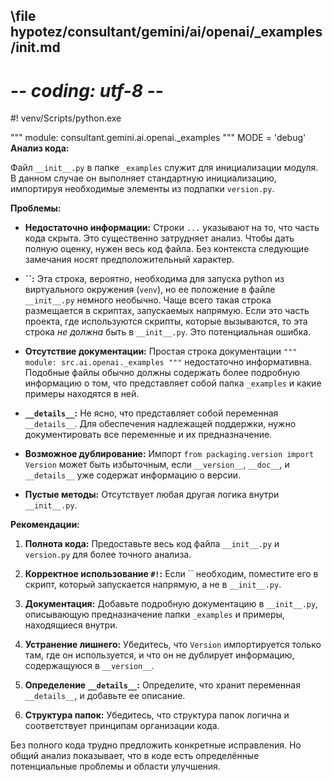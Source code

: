 ## \file hypotez/consultant/gemini/ai/openai/_examples/__init__.md
# -*- coding: utf-8 -*-
#! venv/Scripts/python.exe

""" module: consultant.gemini.ai.openai._examples """
MODE = 'debug'
**Анализ кода:**

Файл `__init__.py` в папке `_examples` служит для инициализации модуля.  В данном случае он выполняет стандартную инициализацию, импортируя необходимые элементы из подпапки `version.py`.

**Проблемы:**

* **Недостаточно информации:** Строки `...` указывают на то, что часть кода скрыта.  Это существенно затрудняет анализ. Чтобы дать полную оценку, нужен весь код файла.  Без контекста  следующие замечания носят предположительный характер.

* **``:**  Эта строка, вероятно,  необходима для запуска python из виртуального окружения (`venv`), но ее положение в файле `__init__.py` немного необычно.  Чаще всего такая строка размещается в скриптах, запускаемых напрямую. Если это часть проекта, где используются скрипты, которые вызываются,  то эта строка *не должна* быть в `__init__.py`.  Это потенциальная ошибка.

* **Отсутствие документации:**  Простая строка документации `""" module: src.ai.openai._examples """`  недостаточно информативна.  Подобные файлы обычно должны содержать более подробную информацию о том, что представляет собой папка `_examples` и какие примеры находятся в ней.

* **`__details__`:** Не ясно, что представляет собой переменная `__details__`.  Для обеспечения надлежащей поддержки, нужно документировать  все переменные и их предназначение.

* **Возможное дублирование:** Импорт `from packaging.version import Version` может быть избыточным, если  `__version__`, `__doc__`, и `__details__` уже содержат информацию о версии.

* **Пустые методы:** Отсутствует любая другая логика внутри `__init__.py`.

**Рекомендации:**

1. **Полнота кода:** Предоставьте весь код файла `__init__.py` и `version.py` для более точного анализа.

2. **Корректное использование `#!`:**  Если  ``  необходим,  поместите его в скрипт, который запускается напрямую, а не в  `__init__.py`.

3. **Документация:**  Добавьте подробную документацию в `__init__.py`, описывающую предназначение папки `_examples` и примеры, находящиеся внутри.

4. **Устранение лишнего:** Убедитесь, что `Version` импортируется только там, где он используется, и что он не дублирует информацию, содержащуюся в `__version__`.

5. **Определение `__details__`:** Определите, что хранит переменная `__details__`, и добавьте ее описание.

6. **Структура папок:**  Убедитесь, что структура папок  логична и соответствует принципам организации кода.

Без полного кода трудно предложить конкретные исправления.  Но общий анализ показывает, что в коде есть определённые потенциальные проблемы и области улучшения.
